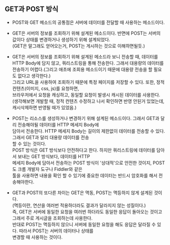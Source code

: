 ## GET과 POST 방식
  * POST와 GET 메소드의 공통점은 서버에 데이터를 전달할 때 사용하는 메소드이다.  
  
  * GET은 서버의 정보를 조회하기 위해 설계된 메소드이다. 반면에 POST는 서버의 값이다 상태를 변경하거나 생성하기 위해 설계되었다.  
    (GET은 말그래도 얻어오는거, POST는 게시하는 것으로 이해하면될듯.)  
    
  * GET은 서버의 정보를 조회하기 위해 설계된 메소드라 보니 전송할 때, 데이터를 HTTP Body에 담지 않고, 쿼리스트링을 통해 전송한다.
    그래서 대용량의 데이터를 전송하기 어렵다.(그리고 애초에 조회용 메소드이기 때문에 대용량 전송을 할 필요도 없다고 생각한다.)  
    그리고 URL을 사용하여 조회하기 때문에 특정 페이지를 저장할 수 있다. 또한, 정적 컨텐츠(이미지, css, js)를 요청하면,  
    브라우저에서 요청을 캐싱하고, 동일할 요청이 발생시 캐시된 데이터를 사용한다.  
    (생각해보면 개발할 때, 정적 컨텐츠 수정하고 나서 확인하면 반영 안된거 있었는데, 캐시삭제하면 반영될 때가 있었음.)  
    
  * POST는 리소스를 생성하거나 변경하기 위해 설계된 메소드이다. 그래서 GET과 달리 전송해야될 데이터를 HTTP 메세지 Body에  
    담아서 전송한다. HTTP 메세지 Body는 길이의 제한없이 데이터를 전송할 수 있다. 그래서 GET과 달리 대용량 데이터를 전송  
    할 수 있는 것이다.  
    POST 방식은 GET 방식보다 안전하다고 한다. 하지만 쿼리스트링에 데이터를 담아서 보내는 GET 방식보다, 데이터를 HTTP  
    메세지 Body에 담아서 전송하는 POST 방식이 '상대적'으로 안전한 것이지, POST도 크롬 개발자 도구나 Fiddler와 같은  
    툴을 사용하면 내용을 확인 할 수 있기에 중요한 데이터는 반드시 암호화를 해서 전송해야한다.
    
  * GET과 POST의 또다른 차이는 GET은 멱동, POST는 멱등하지 않게 설계된 것이다.  
    (멱등이란, 연산을 여러번 적용하더라도 결과가 달라지지 않는 성질이다.)  
    즉, GET은 서버에 동일한 요청을 여러번 하더라도 동일한 응답이 돌아오는 것이고 그래서 주로 게시글을 조회하는데 사용한다.  
    반대로 POST는 멱등하지 않으니 서버에 동일한 요청을 해도 응답은 달라질 수 있다. 따라서 POST는 서버의 데이터나 상태를  
    변경할 때 사용하는 것이다.
  
